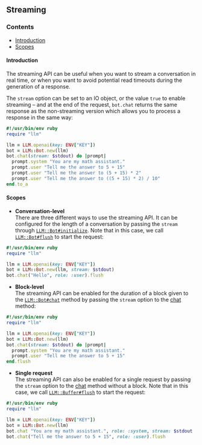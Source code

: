 ## Streaming

### Contents

* [Introduction](#introduction)
* [Scopes](#scopes)

#### Introduction

The streaming API can be useful when you want to stream a
conversation in real time, or when you want to avoid potential
read timeouts during the generation of a response.

The `stream` option can be set to an IO object, or the value `true`
to enable streaming &ndash; and at the end of the request, `bot.chat`
returns the same response as the non-streaming version which allows
you to process a response in the same way:

```ruby
#!/usr/bin/env ruby
require "llm"

llm = LLM.openai(key: ENV["KEY"])
bot = LLM::Bot.new(llm)
bot.chat(stream: $stdout) do |prompt|
  prompt.system "You are my math assistant."
  prompt.user "Tell me the answer to 5 + 15"
  prompt.user "Tell me the answer to (5 + 15) * 2"
  prompt.user "Tell me the answer to ((5 + 15) * 2) / 10"
end.to_a
```

#### Scopes

* **Conversation-level** <br>
There are three different ways to use the streaming API. It can be
configured for the length of a conversation by passing the `stream`
through [`LLM::Bot#initialize`](https://0x1eef.github.io/x/llm.rb/LLM/Bot.html#initialize-instance_method).
Note that in this case, we call
[`LLM::Bot#flush`](https://0x1eef.github.io/x/llm.rb/LLM/Bot.html#drain-instance_method)
to start the request:

```ruby
#!/usr/bin/env ruby
require "llm"

llm = LLM.openai(key: ENV["KEY"])
bot = LLM::Bot.new(llm, stream: $stdout)
bot.chat("Hello", role: :user).flush
```

* **Block-level** <br>
The streaming API can be enabled for the duration of a block given to the
[`LLM::Bot#chat`](https://0x1eef.github.io/x/llm.rb/LLM/Bot.html#chat-instance_method)
method by passing the `stream` option to the
[chat](https://0x1eef.github.io/x/llm.rb/LLM/Bot.html#chat-instance_method)
method:

```ruby
#!/usr/bin/env ruby
require "llm"

llm = LLM.openai(key: ENV["KEY"])
bot = LLM::Bot.new(llm)
bot.chat(stream: $stdout) do |prompt|
  prompt.system "You are my math assistant."
  prompt.user "Tell me the answer to 5 + 15"
end.flush
```

* **Single request** <br>
The streaming API can also be enabled for a single request by passing the
`stream` option to the [chat](https://0x1eef.github.io/x/llm.rb/LLM/Bot.html#chat-instance_method)
method without a block. Note that in this case, we call
[`LLM::Buffer#flush`](https://0x1eef.github.io/x/llm.rb/LLM/Bot.html#drain-instance_method)
to start the request:

```ruby
#!/usr/bin/env ruby
require "llm"

llm = LLM.openai(key: ENV["KEY"])
bot = LLM::Bot.new(llm)
bot.chat "You are my math assistant.", role: :system, stream: $stdout
bot.chat("Tell me the answer to 5 + 15", role: :user).flush
```
